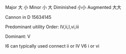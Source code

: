Major 大 小
Minor 小 大
Diminished 小小
Augmented 大大

Cannon in D
15634145

Predominant uitility Order:
IV,ii,I,vi,iii

Dominant: V

I6 can typically used connect ii or IV
V6 i or vi